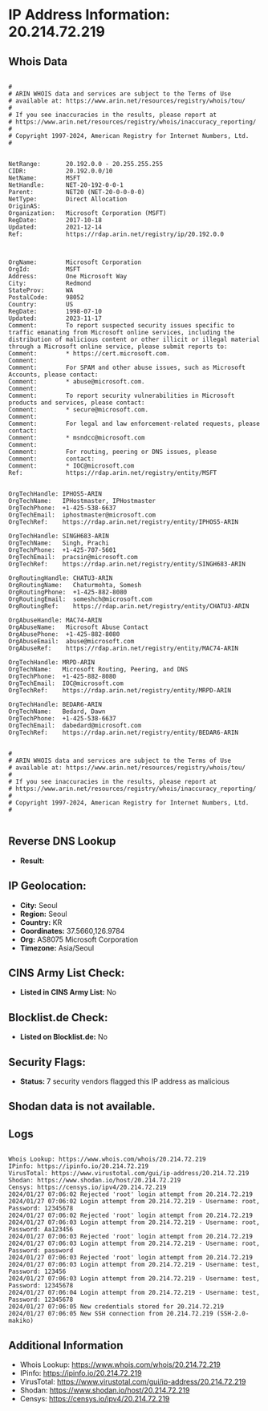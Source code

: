 # IP Address Information: 20.214.72.219

## Whois Data
```

#
# ARIN WHOIS data and services are subject to the Terms of Use
# available at: https://www.arin.net/resources/registry/whois/tou/
#
# If you see inaccuracies in the results, please report at
# https://www.arin.net/resources/registry/whois/inaccuracy_reporting/
#
# Copyright 1997-2024, American Registry for Internet Numbers, Ltd.
#


NetRange:       20.192.0.0 - 20.255.255.255
CIDR:           20.192.0.0/10
NetName:        MSFT
NetHandle:      NET-20-192-0-0-1
Parent:         NET20 (NET-20-0-0-0-0)
NetType:        Direct Allocation
OriginAS:       
Organization:   Microsoft Corporation (MSFT)
RegDate:        2017-10-18
Updated:        2021-12-14
Ref:            https://rdap.arin.net/registry/ip/20.192.0.0



OrgName:        Microsoft Corporation
OrgId:          MSFT
Address:        One Microsoft Way
City:           Redmond
StateProv:      WA
PostalCode:     98052
Country:        US
RegDate:        1998-07-10
Updated:        2023-11-17
Comment:        To report suspected security issues specific to traffic emanating from Microsoft online services, including the distribution of malicious content or other illicit or illegal material through a Microsoft online service, please submit reports to:
Comment:        * https://cert.microsoft.com.  
Comment:        
Comment:        For SPAM and other abuse issues, such as Microsoft Accounts, please contact:
Comment:        * abuse@microsoft.com.  
Comment:        
Comment:        To report security vulnerabilities in Microsoft products and services, please contact:
Comment:        * secure@microsoft.com.  
Comment:        
Comment:        For legal and law enforcement-related requests, please contact:
Comment:        * msndcc@microsoft.com
Comment:        
Comment:        For routing, peering or DNS issues, please 
Comment:        contact:
Comment:        * IOC@microsoft.com
Ref:            https://rdap.arin.net/registry/entity/MSFT


OrgTechHandle: IPHOS5-ARIN
OrgTechName:   IPHostmaster, IPHostmaster 
OrgTechPhone:  +1-425-538-6637 
OrgTechEmail:  iphostmaster@microsoft.com
OrgTechRef:    https://rdap.arin.net/registry/entity/IPHOS5-ARIN

OrgTechHandle: SINGH683-ARIN
OrgTechName:   Singh, Prachi 
OrgTechPhone:  +1-425-707-5601 
OrgTechEmail:  pracsin@microsoft.com
OrgTechRef:    https://rdap.arin.net/registry/entity/SINGH683-ARIN

OrgRoutingHandle: CHATU3-ARIN
OrgRoutingName:   Chaturmohta, Somesh 
OrgRoutingPhone:  +1-425-882-8080 
OrgRoutingEmail:  someshch@microsoft.com
OrgRoutingRef:    https://rdap.arin.net/registry/entity/CHATU3-ARIN

OrgAbuseHandle: MAC74-ARIN
OrgAbuseName:   Microsoft Abuse Contact
OrgAbusePhone:  +1-425-882-8080 
OrgAbuseEmail:  abuse@microsoft.com
OrgAbuseRef:    https://rdap.arin.net/registry/entity/MAC74-ARIN

OrgTechHandle: MRPD-ARIN
OrgTechName:   Microsoft Routing, Peering, and DNS
OrgTechPhone:  +1-425-882-8080 
OrgTechEmail:  IOC@microsoft.com
OrgTechRef:    https://rdap.arin.net/registry/entity/MRPD-ARIN

OrgTechHandle: BEDAR6-ARIN
OrgTechName:   Bedard, Dawn 
OrgTechPhone:  +1-425-538-6637 
OrgTechEmail:  dabedard@microsoft.com
OrgTechRef:    https://rdap.arin.net/registry/entity/BEDAR6-ARIN


#
# ARIN WHOIS data and services are subject to the Terms of Use
# available at: https://www.arin.net/resources/registry/whois/tou/
#
# If you see inaccuracies in the results, please report at
# https://www.arin.net/resources/registry/whois/inaccuracy_reporting/
#
# Copyright 1997-2024, American Registry for Internet Numbers, Ltd.
#


```
## Reverse DNS Lookup
- **Result:** 

## IP Geolocation:
- **City:** Seoul
- **Region:** Seoul
- **Country:** KR
- **Coordinates:** 37.5660,126.9784
- **Org:** AS8075 Microsoft Corporation
- **Timezone:** Asia/Seoul

## CINS Army List Check:
- **Listed in CINS Army List:** 
No

## Blocklist.de Check:
- **Listed on Blocklist.de:** 
No

## Security Flags:
- **Status:** 7 security vendors flagged this IP address as malicious

## Shodan data is not available.

## Logs
```

Whois Lookup: https://www.whois.com/whois/20.214.72.219
IPinfo: https://ipinfo.io/20.214.72.219
VirusTotal: https://www.virustotal.com/gui/ip-address/20.214.72.219
Shodan: https://www.shodan.io/host/20.214.72.219
Censys: https://censys.io/ipv4/20.214.72.219
2024/01/27 07:06:02 Rejected 'root' login attempt from 20.214.72.219
2024/01/27 07:06:02 Login attempt from 20.214.72.219 - Username: root, Password: 12345678
2024/01/27 07:06:02 Rejected 'root' login attempt from 20.214.72.219
2024/01/27 07:06:03 Login attempt from 20.214.72.219 - Username: root, Password: Aa123456
2024/01/27 07:06:03 Rejected 'root' login attempt from 20.214.72.219
2024/01/27 07:06:03 Login attempt from 20.214.72.219 - Username: root, Password: password
2024/01/27 07:06:03 Rejected 'root' login attempt from 20.214.72.219
2024/01/27 07:06:03 Login attempt from 20.214.72.219 - Username: test, Password: 123456
2024/01/27 07:06:03 Login attempt from 20.214.72.219 - Username: test, Password: 12345678
2024/01/27 07:06:04 Login attempt from 20.214.72.219 - Username: test, Password: 12345678
2024/01/27 07:06:05 New credentials stored for 20.214.72.219
2024/01/27 07:06:05 New SSH connection from 20.214.72.219 (SSH-2.0-makiko)

```
## Additional Information
- Whois Lookup: https://www.whois.com/whois/20.214.72.219
- IPinfo: https://ipinfo.io/20.214.72.219
- VirusTotal: https://www.virustotal.com/gui/ip-address/20.214.72.219
- Shodan: https://www.shodan.io/host/20.214.72.219
- Censys: https://censys.io/ipv4/20.214.72.219

